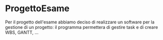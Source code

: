 # ProgettoEsame
Per il progetto dell'esame abbiamo deciso di realizzare un software per la gestione di un progetto: il programma permettera di gestire task e di creare WBS, GANTT, ...
